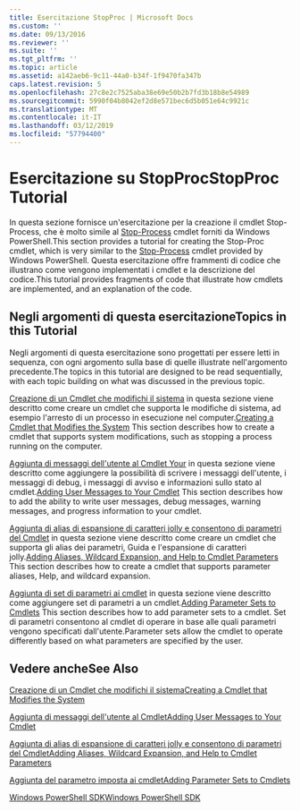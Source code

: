 ```yaml
---
title: Esercitazione StopProc | Microsoft Docs
ms.custom: ''
ms.date: 09/13/2016
ms.reviewer: ''
ms.suite: ''
ms.tgt_pltfrm: ''
ms.topic: article
ms.assetid: a142aeb6-9c11-44a0-b34f-1f9470fa347b
caps.latest.revision: 5
ms.openlocfilehash: 27c8e2c7525aba38e69e50b2b7fd3b18b8e54989
ms.sourcegitcommit: 5990f04b8042ef2d8e571bec6d5b051e64c9921c
ms.translationtype: MT
ms.contentlocale: it-IT
ms.lasthandoff: 03/12/2019
ms.locfileid: "57794400"
---
```

# <a name="stopproc-tutorial"></a><span data-ttu-id="65e7a-102">Esercitazione su StopProc</span><span class="sxs-lookup"><span data-stu-id="65e7a-102">StopProc Tutorial</span></span>

<span data-ttu-id="65e7a-103">In questa sezione fornisce un'esercitazione per la creazione il cmdlet Stop-Process, che è molto simile al [Stop-Process](/powershell/module/Microsoft.PowerShell.Management/Stop-Process) cmdlet forniti da Windows PowerShell.</span><span class="sxs-lookup"><span data-stu-id="65e7a-103">This section provides a tutorial for creating the Stop-Proc cmdlet, which is very similar to the [Stop-Process](/powershell/module/Microsoft.PowerShell.Management/Stop-Process) cmdlet provided by Windows PowerShell.</span></span> <span data-ttu-id="65e7a-104">Questa esercitazione offre frammenti di codice che illustrano come vengono implementati i cmdlet e la descrizione del codice.</span><span class="sxs-lookup"><span data-stu-id="65e7a-104">This tutorial provides fragments of code that illustrate how cmdlets are implemented, and an explanation of the code.</span></span>

## <a name="topics-in-this-tutorial"></a><span data-ttu-id="65e7a-105">Negli argomenti di questa esercitazione</span><span class="sxs-lookup"><span data-stu-id="65e7a-105">Topics in this Tutorial</span></span>

<span data-ttu-id="65e7a-106">Negli argomenti di questa esercitazione sono progettati per essere letti in sequenza, con ogni argomento sulla base di quelle illustrate nell'argomento precedente.</span><span class="sxs-lookup"><span data-stu-id="65e7a-106">The topics in this tutorial are designed to be read sequentially, with each topic building on what was discussed in the previous topic.</span></span>

<span data-ttu-id="65e7a-107">[Creazione di un Cmdlet che modifichi il sistema](./creating-a-cmdlet-that-modifies-the-system.md) in questa sezione viene descritto come creare un cmdlet che supporta le modifiche di sistema, ad esempio l'arresto di un processo in esecuzione nel computer.</span><span class="sxs-lookup"><span data-stu-id="65e7a-107">[Creating a Cmdlet that Modifies the System](./creating-a-cmdlet-that-modifies-the-system.md) This section describes how to create a cmdlet that supports system modifications, such as stopping a process running on the computer.</span></span>

<span data-ttu-id="65e7a-108">[Aggiunta di messaggi dell'utente al Cmdlet Your](./adding-user-messages-to-your-cmdlet.md) in questa sezione viene descritto come aggiungere la possibilità di scrivere i messaggi dell'utente, i messaggi di debug, i messaggi di avviso e informazioni sullo stato al cmdlet.</span><span class="sxs-lookup"><span data-stu-id="65e7a-108">[Adding User Messages to Your Cmdlet](./adding-user-messages-to-your-cmdlet.md) This section describes how to add the ability to write user messages, debug messages, warning messages, and progress information to your cmdlet.</span></span>

<span data-ttu-id="65e7a-109">[Aggiunta di alias di espansione di caratteri jolly e consentono di parametri del Cmdlet](./adding-aliases-wildcard-expansion-and-help-to-cmdlet-parameters.md) in questa sezione viene descritto come creare un cmdlet che supporta gli alias dei parametri, Guida e l'espansione di caratteri jolly.</span><span class="sxs-lookup"><span data-stu-id="65e7a-109">[Adding Aliases, Wildcard Expansion, and Help to Cmdlet Parameters](./adding-aliases-wildcard-expansion-and-help-to-cmdlet-parameters.md) This section describes how to create a cmdlet that supports parameter aliases, Help, and wildcard expansion.</span></span>

<span data-ttu-id="65e7a-110">[Aggiunta di set di parametri ai cmdlet](./adding-parameter-sets-to-a-cmdlet.md) in questa sezione viene descritto come aggiungere set di parametri a un cmdlet.</span><span class="sxs-lookup"><span data-stu-id="65e7a-110">[Adding Parameter Sets to Cmdlets](./adding-parameter-sets-to-a-cmdlet.md) This section describes how to add parameter sets to a cmdlet.</span></span> <span data-ttu-id="65e7a-111">Set di parametri consentono al cmdlet di operare in base alle quali parametri vengono specificati dall'utente.</span><span class="sxs-lookup"><span data-stu-id="65e7a-111">Parameter sets allow the cmdlet to operate differently based on what parameters are specified by the user.</span></span>

## <a name="see-also"></a><span data-ttu-id="65e7a-112">Vedere anche</span><span class="sxs-lookup"><span data-stu-id="65e7a-112">See Also</span></span>

[<span data-ttu-id="65e7a-113">Creazione di un Cmdlet che modifichi il sistema</span><span class="sxs-lookup"><span data-stu-id="65e7a-113">Creating a Cmdlet that Modifies the System</span></span>](./creating-a-cmdlet-that-modifies-the-system.md)

[<span data-ttu-id="65e7a-114">Aggiunta di messaggi dell'utente al Cmdlet</span><span class="sxs-lookup"><span data-stu-id="65e7a-114">Adding User Messages to Your Cmdlet</span></span>](./adding-user-messages-to-your-cmdlet.md)

[<span data-ttu-id="65e7a-115">Aggiunta di alias di espansione di caratteri jolly e consentono di parametri del Cmdlet</span><span class="sxs-lookup"><span data-stu-id="65e7a-115">Adding Aliases, Wildcard Expansion, and Help to Cmdlet Parameters</span></span>](./adding-aliases-wildcard-expansion-and-help-to-cmdlet-parameters.md)

[<span data-ttu-id="65e7a-116">Aggiunta del parametro imposta ai cmdlet</span><span class="sxs-lookup"><span data-stu-id="65e7a-116">Adding Parameter Sets to Cmdlets</span></span>](./adding-parameter-sets-to-a-cmdlet.md)

[<span data-ttu-id="65e7a-117">Windows PowerShell SDK</span><span class="sxs-lookup"><span data-stu-id="65e7a-117">Windows PowerShell SDK</span></span>](../windows-powershell-reference.md)
